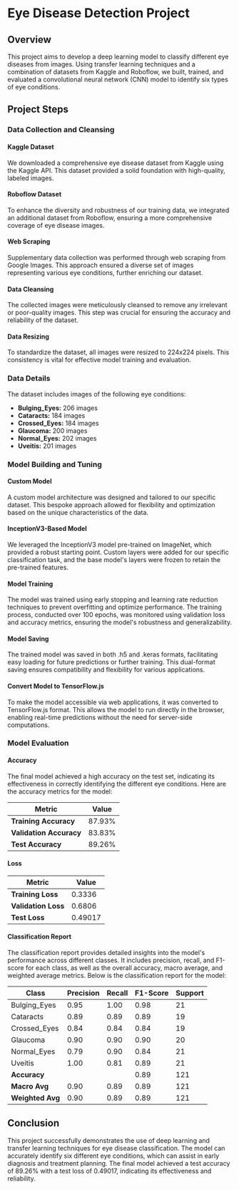 # Eye Disease Detection Project

## Overview

This project aims to develop a deep learning model to classify different eye diseases from images. Using transfer learning techniques and a combination of datasets from Kaggle and Roboflow, we built, trained, and evaluated a convolutional neural network (CNN) model to identify six types of eye conditions.

## Project Steps

### Data Collection and Cleansing

#### Kaggle Dataset

We downloaded a comprehensive eye disease dataset from Kaggle using the Kaggle API. This dataset provided a solid foundation with high-quality, labeled images.

#### Roboflow Dataset

To enhance the diversity and robustness of our training data, we integrated an additional dataset from Roboflow, ensuring a more comprehensive coverage of eye disease images.

#### Web Scraping

Supplementary data collection was performed through web scraping from Google Images. This approach ensured a diverse set of images representing various eye conditions, further enriching our dataset.

#### Data Cleansing

The collected images were meticulously cleansed to remove any irrelevant or poor-quality images. This step was crucial for ensuring the accuracy and reliability of the dataset.

#### Data Resizing

To standardize the dataset, all images were resized to 224x224 pixels. This consistency is vital for effective model training and evaluation.

### Data Details

The dataset includes images of the following eye conditions:

- **Bulging_Eyes:** 206 images
- **Cataracts:** 184 images
- **Crossed_Eyes:** 184 images
- **Glaucoma:** 200 images
- **Normal_Eyes:** 202 images
- **Uveitis:** 201 images

### Model Building and Tuning

#### Custom Model

A custom model architecture was designed and tailored to our specific dataset. This bespoke approach allowed for flexibility and optimization based on the unique characteristics of the data.

#### InceptionV3-Based Model

We leveraged the InceptionV3 model pre-trained on ImageNet, which provided a robust starting point. Custom layers were added for our specific classification task, and the base model's layers were frozen to retain the pre-trained features.

#### Model Training

The model was trained using early stopping and learning rate reduction techniques to prevent overfitting and optimize performance. The training process, conducted over 100 epochs, was monitored using validation loss and accuracy metrics, ensuring the model's robustness and generalizability.

#### Model Saving

The trained model was saved in both .h5 and .keras formats, facilitating easy loading for future predictions or further training. This dual-format saving ensures compatibility and flexibility for various applications.

#### Convert Model to TensorFlow.js

To make the model accessible via web applications, it was converted to TensorFlow.js format. This allows the model to run directly in the browser, enabling real-time predictions without the need for server-side computations.

### Model Evaluation

#### Accuracy

The final model achieved a high accuracy on the test set, indicating its effectiveness in correctly identifying the different eye conditions. Here are the accuracy metrics for the model:

| Metric              | Value     |
|---------------------|-----------|
| **Training Accuracy** | 87.93%    |
| **Validation Accuracy** | 83.83%    |
| **Test Accuracy**    | 89.26%    |

#### Loss

| Metric              | Value     |
|---------------------|-----------|
| **Training Loss**    | 0.3336    |
| **Validation Loss**  | 0.6806    |
| **Test Loss**        | 0.49017   |

#### Classification Report

The classification report provides detailed insights into the model's performance across different classes. It includes precision, recall, and F1-score for each class, as well as the overall accuracy, macro average, and weighted average metrics. Below is the classification report for the model:

| Class         | Precision | Recall | F1-Score | Support |
|---------------|-----------|--------|----------|---------|
| Bulging_Eyes  | 0.95      | 1.00   | 0.98     | 21      |
| Cataracts     | 0.89      | 0.89   | 0.89     | 19      |
| Crossed_Eyes  | 0.84      | 0.84   | 0.84     | 19      |
| Glaucoma      | 0.90      | 0.90   | 0.90     | 20      |
| Normal_Eyes   | 0.79      | 0.90   | 0.84     | 21      |
| Uveitis       | 1.00      | 0.81   | 0.89     | 21      |
| **Accuracy**  |           |        | 0.89     | 121     |
| **Macro Avg** | 0.90      | 0.89   | 0.89     | 121     |
| **Weighted Avg** | 0.90  | 0.89   | 0.89     | 121     |



## Conclusion

This project successfully demonstrates the use of deep learning and transfer learning techniques for eye disease classification. The model can accurately identify six different eye conditions, which can assist in early diagnosis and treatment planning. The final model achieved a test accuracy of 89.26% with a test loss of 0.49017, indicating its effectiveness and reliability.
